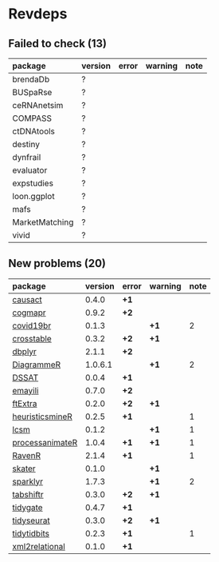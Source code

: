# Revdeps

## Failed to check (13)

|package        |version |error |warning |note |
|:--------------|:-------|:-----|:-------|:----|
|brendaDb       |?       |      |        |     |
|BUSpaRse       |?       |      |        |     |
|ceRNAnetsim    |?       |      |        |     |
|COMPASS        |?       |      |        |     |
|ctDNAtools     |?       |      |        |     |
|destiny        |?       |      |        |     |
|dynfrail       |?       |      |        |     |
|evaluator      |?       |      |        |     |
|expstudies     |?       |      |        |     |
|loon.ggplot    |?       |      |        |     |
|mafs           |?       |      |        |     |
|MarketMatching |?       |      |        |     |
|vivid          |?       |      |        |     |

## New problems (20)

|package                                        |version |error  |warning |note |
|:----------------------------------------------|:-------|:------|:-------|:----|
|[causact](problems.md#causact)                 |0.4.0   |__+1__ |        |     |
|[cogmapr](problems.md#cogmapr)                 |0.9.2   |__+2__ |        |     |
|[covid19br](problems.md#covid19br)             |0.1.3   |       |__+1__  |2    |
|[crosstable](problems.md#crosstable)           |0.3.2   |__+2__ |__+1__  |     |
|[dbplyr](problems.md#dbplyr)                   |2.1.1   |__+2__ |        |     |
|[DiagrammeR](problems.md#diagrammer)           |1.0.6.1 |       |__+1__  |2    |
|[DSSAT](problems.md#dssat)                     |0.0.4   |__+1__ |        |     |
|[emayili](problems.md#emayili)                 |0.7.0   |__+2__ |        |     |
|[ftExtra](problems.md#ftextra)                 |0.2.0   |__+2__ |__+1__  |     |
|[heuristicsmineR](problems.md#heuristicsminer) |0.2.5   |__+1__ |        |1    |
|[lcsm](problems.md#lcsm)                       |0.1.2   |       |__+1__  |1    |
|[processanimateR](problems.md#processanimater) |1.0.4   |__+1__ |__+1__  |1    |
|[RavenR](problems.md#ravenr)                   |2.1.4   |__+1__ |        |1    |
|[skater](problems.md#skater)                   |0.1.0   |       |__+1__  |     |
|[sparklyr](problems.md#sparklyr)               |1.7.3   |       |__+1__  |2    |
|[tabshiftr](problems.md#tabshiftr)             |0.3.0   |__+2__ |__+1__  |     |
|[tidygate](problems.md#tidygate)               |0.4.7   |__+1__ |        |     |
|[tidyseurat](problems.md#tidyseurat)           |0.3.0   |__+2__ |__+1__  |     |
|[tidytidbits](problems.md#tidytidbits)         |0.2.3   |__+1__ |        |1    |
|[xml2relational](problems.md#xml2relational)   |0.1.0   |__+1__ |        |     |

